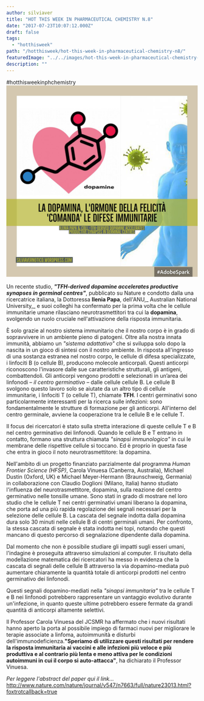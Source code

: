 ```yaml
---
author: silviaver
title: "HOT THIS WEEK IN PHARMACEUTICAL CHEMISTRY N.8"
date: "2017-07-23T10:07:12.000Z"
draft: false
tags:
  - "hotthisweek"
path: "/hotthisweek/hot-this-week-in-pharmaceutical-chemistry-n8/"
featuredImage: "../../images/hot-this-week-in-pharmaceutical-chemistry-n-8.md/img_2542-2.jpg"
description: ""
---
```


#hotthisweekinphchemistry ![IMG_2542 2.JPG](../../images/hot-this-week-in-pharmaceutical-chemistry-n-8.md/img_2542-2.jpg)

Un recente studio, **_"TFH-derived dopamine accelerates productive synapses in germinal centres"_**, pubblicato su Nature e condotto dalla una ricercatrice italiana, la Dottoressa **Ilenia Papa**, dell'ANU,_ Australian National University,_ e suoi colleghi ha confermato per la prima volta che le cellule immunitarie umane rilasciano neurotrasmettitori tra cui la **dopamina**, svolgendo un ruolo cruciale nell'attivazione della risposta immunitaria.

È solo grazie al nostro sistema immunitario che il nostro corpo è in grado di sopravvivere in un ambiente pieno di patogeni. Oltre alla nostra innata immunità, abbiamo un _"sistema adattativo"_ che si sviluppa solo dopo la nascita in un gioco di sintesi con il nostro ambiente. In risposta all'ingresso di una sostanza estranea nel nostro corpo, le cellule di difesa specializzate, i linfociti B (o cellule B), producono molecole anticorpali. Questi anticorpi riconoscono l'invasore dalle sue caratteristiche strutturali, gli antigeni, combattendoli. Gli anticorpi vengono prodotti e selezionati in un’area dei linfonodi – _il centro germinativo_ – dalle cellule cellule B. Le cellule B svolgono questo lavoro solo se aiutate da un altro tipo di cellule immunitarie, i linfociti T (o cellule T), chiamate **TFH**. I centri germinativi sono particolarmente interessanti per la ricerca sulle infezioni: sono fondamentalmente le strutture di formazione per gli anticorpi. All'interno del centro germinale, avviene la cooperazione tra le cellule B e le cellule T.

Il focus dei ricercatori è stato sulla stretta interazione di queste cellule T e B nel centro germinativo dei linfonodi. Quando le cellule B e T entrano in contatto, formano una struttura chiamata _"sinapsi immunologica"_ in cui le membrane delle rispettive cellule si toccano. Ed è proprio in questa fase che entra in gioco il noto neurotrasmettitore: la dopamina.

Nell'ambito di un progetto finanziato parzialmente dal programma _Human Frontier Science (HFSP)_, Carola Vinuesa (Canberra, Australia), Michael Dustin (Oxford, UK) e Michael Meyer-Hermann (Braunschweig, Germania) in collaborazione con Claudio Doglioni (Milano, Italia) hanno studiato l'influenza del neurotrasmettitore, dopamina, sulla reazione del centro germinativo nelle tonsille umane. Sono stati in grado di mostrare nel loro studio che le cellule T nei centri germinativi umani liberano la dopamina, che porta ad una più rapida regolazione dei segnali necessari per la selezione delle cellule B. La cascata del segnale indotta dalla dopamina dura solo 30 minuti nelle cellule B di centri germinali umani. Per confronto, la stessa cascata di segnale è stata indotta nei topi, notando che questi mancano di questo percorso di segnalazione dipendente dalla dopamina.

Dal momento che non è possibile studiare gli impatti sugli esseri umani, l'indagine è proseguita attraverso simulazioni al computer. Il risultato della modellazione matematica dei ricercatori ha messo in evidenza che la cascata di segnali delle cellule B attraverso la via dopamino-mediata può aumentare chiaramente la quantità totale di anticorpi prodotti nel centro germinativo dei linfonodi.

Questi segnali dopamino-mediati nella _"sinapsi immunitaria"_ tra le cellule T e B nei linfonodi potrebbero rappresentare un vantaggio evolutivo durante un'infezione, in quanto queste ultime potrebbero essere fermate da grandi quantità di anticorpi altamente selettivi.

Il Professor Carola Vinuesa del JCSMR ha affermato che i nuovi risultati hanno aperto la porta al possibile impiego di farmaci nuovi per migliorare le terapie associate a linfoma, autoimmunità e disturbi dell'immunodeficienza.**"Speriamo di utilizzare questi risultati per rendere la risposta immunitaria ai vaccini e alle infezioni più veloce e più produttiva e al contrario più lenta e meno attiva per le condizioni autoimmuni in cui il corpo si auto-attacca"**, ha dichiarato il Professor Vinuesa.

_Per leggere l'abstract del paper qui il link..._ http://www.nature.com/nature/journal/v547/n7663/full/nature23013.html?foxtrotcallback=true
